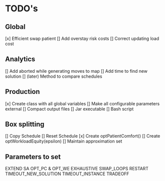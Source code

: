 # TODO's

## Global
[x] Efficient swap patient
[] Add overstay risk costs
[] Correct updating load cost

## Analytics
[] Add aborted while generating moves to map
[] Add time to find new solution
[] (later) Method to compare schedules

## Production
[x] Create class with all global variables
[] Make all configurable parameters external
[] Compact output files
[] Jar executable
[] Bash script

## Box splitting
[] Copy Schedule
[] Reset Schedule
[x] Create optPatientComfort()
[] Create optWorkloadEquity(epsilon)
[] Maintain approximation set

## Parameters to set
EXTEND
SA OPT_PC & OPT_WE
EXHAUSTIVE
SWAP_LOOPS
RESTART
TIMEOUT_NEW_SOLUTION
TIMEOUT_INSTANCE
TRADEOFF




